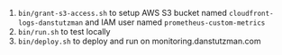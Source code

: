 1. `bin/grant-s3-access.sh` to setup AWS S3 bucket named `cloudfront-logs-danstutzman` and IAM user named `prometheus-custom-metrics`
1. `bin/run.sh` to test locally
1. `bin/deploy.sh` to deploy and run on monitoring.danstutzman.com
